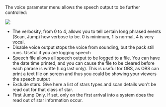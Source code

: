 The voice parameter menu allows the speech output to be further controlled:

![](http://i.imgur.com/UVL5bUQ.png)

* The verbosity, from 0 to 4, allows you to tell certain long phrased events (Scan, Jump) how verbose to be. 0 is minimum, 1 is normal, 4 is very vocal.
* Disable voice output stops the voice from sounding, but the pack still runs.  Useful if you are logging speech
* Speech file allows all speech output to be logged to a file.  You can have the date time printed, and you can cause the file to be cleared before each phrase is writte (Log last only).  This is useful for OBS, as OBS can print a text file on screen and thus you could be showing your viewers the speech output
* Exclude stars.  Give here a list of stars types and scan details won't be read out for that class of star.
* First Jump Only. If set, only on the first arrival into a system does the read out of star information occur.
